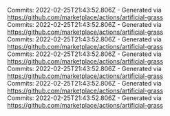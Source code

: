 Commits: 2022-02-25T21:43:52.806Z - Generated via https://github.com/marketplace/actions/artificial-grass
<br>
Commits: 2022-02-25T21:43:52.806Z - Generated via https://github.com/marketplace/actions/artificial-grass
<br>
Commits: 2022-02-25T21:43:52.806Z - Generated via https://github.com/marketplace/actions/artificial-grass
<br>
Commits: 2022-02-25T21:43:52.806Z - Generated via https://github.com/marketplace/actions/artificial-grass
<br>
Commits: 2022-02-25T21:43:52.806Z - Generated via https://github.com/marketplace/actions/artificial-grass
<br>
Commits: 2022-02-25T21:43:52.806Z - Generated via https://github.com/marketplace/actions/artificial-grass
<br>
Commits: 2022-02-25T21:43:52.806Z - Generated via https://github.com/marketplace/actions/artificial-grass
<br>
